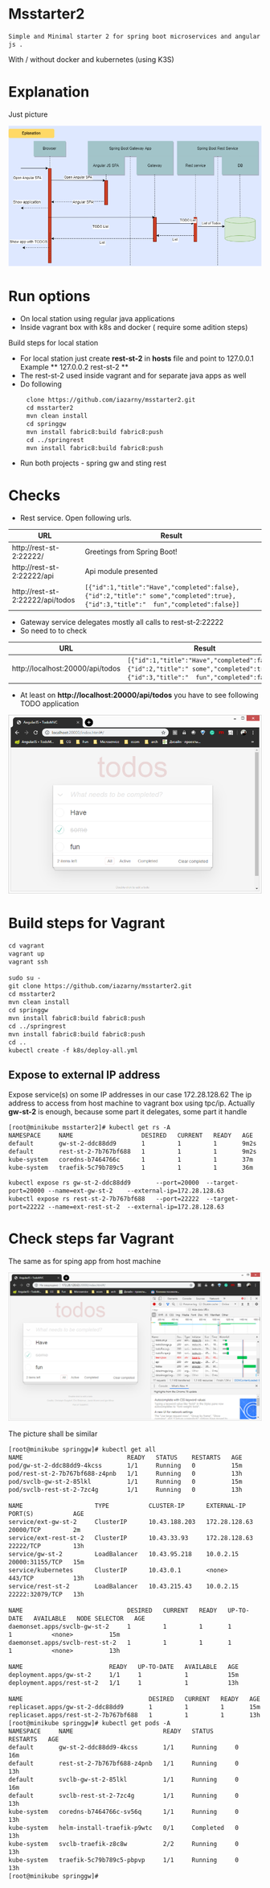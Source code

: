 # Msstarter2

    Simple and Minimal starter 2 for spring boot microservices and angular js .
With / without docker and kubernetes (using K3S)

# Explanation

Just picture

![Explanation](/img3.png)

# Run options
 * On local station using regular java applications
 * Inside vagrant box with k8s and docker ( require some adition steps)

Build steps for local station
 * For local station just create **rest-st-2** in **hosts** file and point to 127.0.0.1 Example **	127.0.0.2       rest-st-2 **
 * The rest-st-2 used inside vagrant and for separate java apps as well
 * Do following
  
```
     clone https://github.com/iazarny/msstarter2.git
     cd msstarter2
     mvn clean install
     cd springgw
     mvn install fabric8:build fabric8:push
     cd ../springrest
     mvn install fabric8:build fabric8:push
```
  * Run both projects - spring gw and sting rest

# Checks
 * Rest service. Open following urls.

 |URL                             | Result          |
 |--------------------------------|-----------------|
 |http://rest-st-2:22222/          | Greetings from Spring Boot! |
 |http://rest-st-2:22222/api       | Api module presented |
 |http://rest-st-2:22222/api/todos | ```[{"id":1,"title":"Have","completed":false},{"id":2,"title":" some","completed":true},{"id":3,"title":"  fun","completed":false}]```  |

 * Gateway service delegates mostly all calls to rest-st-2:22222
 * So need to to check 

 |URL                              | Result          |
 |---------------------------------|-----------------|
 |http://localhost:20000/api/todos | ```[{"id":1,"title":"Have","completed":false},{"id":2,"title":" some","completed":true},{"id":3,"title":"  fun","completed":false}]```  |

 * At least on **http://localhost:20000/api/todos** you have to see following TODO application

![TODO App](/img1.png)

#  Build steps for Vagrant
```
cd vagrant
vagrant up
vagrant ssh

sudo su -
git clone https://github.com/iazarny/msstarter2.git
cd msstarter2
mvn clean install
cd springgw
mvn install fabric8:build fabric8:push
cd ../springrest
mvn install fabric8:build fabric8:push
cd ..
kubectl create -f k8s/deploy-all.yml

```
## Expose to external IP address

   Expose service(s) on some IP addresses  in our case 172.28.128.62 The ip address to access from host machine to vagrant box using tpc/ip. 
Actually **gw-st-2** is enough, because some part it delegates, some part it handle
```
[root@minikube msstarter2]# kubectl get rs -A
NAMESPACE     NAME                   DESIRED   CURRENT   READY   AGE
default       gw-st-2-ddc88dd9       1         1         1       9m2s
default       rest-st-2-7b767bf688   1         1         1       9m2s
kube-system   coredns-b7464766c      1         1         1       37m
kube-system   traefik-5c79b789c5     1         1         1       36m
```

```
kubectl expose rs gw-st-2-ddc88dd9       --port=20000  --target-port=20000 --name=ext-gw-st-2    --external-ip=172.28.128.63
kubectl expose rs rest-st-2-7b767bf688   --port=22222  --target-port=22222 --name=ext-rest-st-2  --external-ip=172.28.128.63

```

# Check steps far  Vagrant	
 The same as for sping app from host machine

![TODO App on Vagrant box](/img2.png)

The picture shall be similar
```$xslt
[root@minikube springgw]# kubectl get all
NAME                             READY   STATUS    RESTARTS   AGE
pod/gw-st-2-ddc88dd9-4kcss       1/1     Running   0          15m
pod/rest-st-2-7b767bf688-z4pnb   1/1     Running   0          13h
pod/svclb-gw-st-2-85lkl          1/1     Running   0          15m
pod/svclb-rest-st-2-7zc4g        1/1     Running   0          13h

NAME                    TYPE           CLUSTER-IP      EXTERNAL-IP     PORT(S)           AGE
service/ext-gw-st-2     ClusterIP      10.43.188.203   172.28.128.63   20000/TCP         2m
service/ext-rest-st-2   ClusterIP      10.43.33.93     172.28.128.63   22222/TCP         13h
service/gw-st-2         LoadBalancer   10.43.95.218    10.0.2.15       20000:31155/TCP   15m
service/kubernetes      ClusterIP      10.43.0.1       <none>          443/TCP           13h
service/rest-st-2       LoadBalancer   10.43.215.43    10.0.2.15       22222:32079/TCP   13h

NAME                             DESIRED   CURRENT   READY   UP-TO-DATE   AVAILABLE   NODE SELECTOR   AGE
daemonset.apps/svclb-gw-st-2     1         1         1       1            1           <none>          15m
daemonset.apps/svclb-rest-st-2   1         1         1       1            1           <none>          13h

NAME                        READY   UP-TO-DATE   AVAILABLE   AGE
deployment.apps/gw-st-2     1/1     1            1           15m
deployment.apps/rest-st-2   1/1     1            1           13h

NAME                                   DESIRED   CURRENT   READY   AGE
replicaset.apps/gw-st-2-ddc88dd9       1         1         1       15m
replicaset.apps/rest-st-2-7b767bf688   1         1         1       13h
[root@minikube springgw]# kubectl get pods -A
NAMESPACE     NAME                         READY   STATUS      RESTARTS   AGE
default       gw-st-2-ddc88dd9-4kcss       1/1     Running     0          16m
default       rest-st-2-7b767bf688-z4pnb   1/1     Running     0          13h
default       svclb-gw-st-2-85lkl          1/1     Running     0          16m
default       svclb-rest-st-2-7zc4g        1/1     Running     0          13h
kube-system   coredns-b7464766c-sv56q      1/1     Running     0          13h
kube-system   helm-install-traefik-p9wtc   0/1     Completed   0          13h
kube-system   svclb-traefik-z8c8w          2/2     Running     0          13h
kube-system   traefik-5c79b789c5-pbpvp     1/1     Running     0          13h
[root@minikube springgw]#
```
